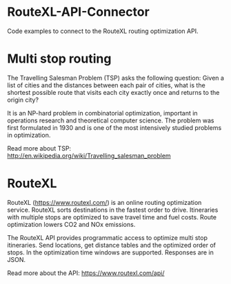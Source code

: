 # RouteXL-API-Connector

Code examples to connect to the RouteXL routing optimization API.

# Multi stop routing

The Travelling Salesman Problem (TSP) asks the following question: Given a list of cities and the 
distances between each pair of cities, what is the shortest possible route that visits each city 
exactly once and returns to the origin city?

It is an NP-hard problem in combinatorial optimization, important in operations research and 
theoretical computer science. The problem was first formulated in 1930 and is one of the most 
intensively studied problems in optimization.

Read more about TSP: http://en.wikipedia.org/wiki/Travelling_salesman_problem

# RouteXL

RouteXL (https://www.routexl.com/) is an online routing optimization service. RouteXL sorts
destinations in the fastest order to drive. Itineraries with multiple stops are optimized
to save travel time and fuel costs. Route optimization lowers CO2 and NOx emissions.

The RouteXL API provides programmatic access to optimize multi stop itineraries. Send locations, 
get distance tables and the optimized order of stops. In the optimization time windows are 
supported. Responses are in JSON.

Read more about the API: https://www.routexl.com/api/
